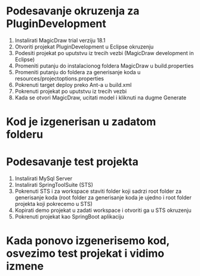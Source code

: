 # Podesavanje okruzenja za PluginDevelopment

1. Instalirati MagicDraw trial verziju 18.1
2. Otvoriti projekat PluginDevelopment u Eclipse okruzenju
3. Podesiti projekat po uputstvu iz trecih vezbi (MagicDraw development in Eclipse)
4. Promeniti putanju do instalacionog foldera MagicDraw u build.properties
5. Promeniti putanju do foldera za generisanje koda u resources/projectoptions.properties
6. Pokrenuti target deploy preko Ant-a u build.xml
7. Pokrenuti projekat po uputstvu iz trecih vezbi
8. Kada se otvori MagicDraw, ucitati model i kliknuti na dugme Generate

# Kod je izgenerisan u zadatom folderu

# Podesavanje test projekta 

1. Instalirati MySql Server
2. Instalirati SpringToolSuite (STS)
3. Pokrenuti STS i za workspace staviti folder koji sadrzi root folder za generisanje koda (root folder za generisanje koda je ujedno i root folder projekta koji pokrecemo u STS)
4. Kopirati demo projekat u zadati workspace i otvoriti ga u STS okruzenju
5. Pokrenuti projekat kao SpringBoot aplikaciju

# Kada ponovo izgenerisemo kod, osvezimo test projekat i vidimo izmene
